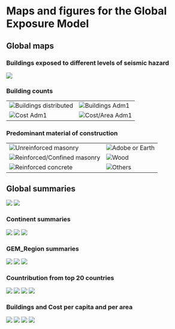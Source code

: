 # Maps and figures for the Global Exposure Model

## Global maps

### Buildings exposed to different levels of seismic hazard
![](Exposure_to_Hazard.png)


### Building counts
|                                                           |                                                |
|-----------------------------------------------------------|------------------------------------------------|
| ![Buildings distributed](World_Buildings_distributed.png) | ![Buildings Adm1](World_Buildings.png)		 |
| ![Cost Adm1](World_Total_Replacement_Cost.png)		    | ![Cost/Area Adm1](World_Avg_Cost_per_Area.png) |


### Predominant material of construction
|                                                       |                                        |
|-------------------------------------------------------|----------------------------------------|
| ![Unreinforced masonry](World_Tax_MUR.png) 		| ![Adobe or Earth](World_Tax_ADO_E.png) |
| ![Reinforced/Confined masonry](World_Tax_MCF_MR.png)  | ![Wood](World_Tax_W.png) 				 |
| ![Reinforced concrete](World_Tax_CR.png) 				| ![Others](World_Tax_OT.png) 			 |


## Global summaries

![](expo_world_occ.png)
![](expo_world_taxo.png)

### Continent summaries
![](expo_continent_occ.png)
![](expo_continent_taxo.png)
![](expo_continent.png)

### GEM_Region summaries
![](expo_gem_region_occ.png)
![](expo_gem_region_taxo.png)
![](expo_gem_region.png)

### Countribution from top 20 countries
![](expo_top20_occ_bdg.png)
![](expo_top20_occ_cost.png)
![](expo_top20_taxo_bdg.png)
![](expo_top20_taxo_cost.png)


### Buildings and Cost per capita and per area
![](expo_top30_bdg_cost.png)
![](expo_top30_bdgs_per_capita.png)
![](expo_top30_cost_per_area.png)
![](expo_top30_cost_per_capita.png)
